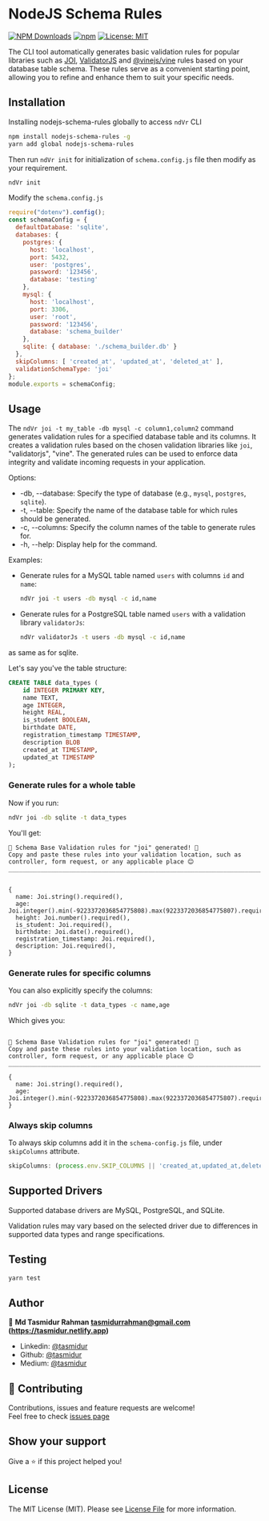 # NodeJS Schema Rules

[![NPM Downloads](https://img.shields.io/npm/dw/nodejs-schema-rules )](https://www.npmjs.com/package/nodejs-schema-rules )
[![npm](https://img.shields.io/npm/v/nodejs-schema-rules)](https://www.npmjs.com/package/nodejs-schema-rules)
[![License: MIT](https://img.shields.io/badge/License-MIT-yellow.svg)](https://opensource.org/licenses/MIT)

The CLI tool automatically generates basic validation rules for popular libraries such as [JOI](https://www.npmjs.com/package/joi),    [ValidatorJS](https://www.npmjs.com/package/validatorjs) and [@vinejs/vine](https://www.npmjs.com/package/@vinejs/vine) rules based on your database table schema. These rules serve as a convenient starting point, allowing you to refine and enhance them to suit your specific needs.


## Installation
Installing nodejs-schema-rules globally to access `ndVr` CLI 
```bash
npm install nodejs-schema-rules -g
yarn add global nodejs-schema-rules
```
Then run `ndVr init` for initialization of  `schema.config.js` file then modify as your requirement.

```bash
ndVr init
```

Modify the `schema.config.js`

```javascript
require("dotenv").config();
const schemaConfig = {
  defaultDatabase: 'sqlite',
  databases: {
    postgres: {
      host: 'localhost',
      port: 5432,
      user: 'postgres',
      password: '123456',
      database: 'testing'
    },
    mysql: {
      host: 'localhost',
      port: 3306,
      user: 'root',
      password: '123456',
      database: 'schema_builder'
    },
    sqlite: { database: './schema_builder.db' }
  },
  skipColumns: [ 'created_at', 'updated_at', 'deleted_at' ],
  validationSchemaType: 'joi'
};
module.exports = schemaConfig;
```

## Usage

  The `ndVr joi -t my_table -db mysql -c column1,column2` command generates validation rules for a specified database table and its columns. It creates a validation rules based on the chosen validation libraries like `joi`, "validatorjs", "vine". The generated rules can be used to enforce data integrity and validate incoming requests in your application.

  Options:
  - -db, --database: Specify the type of database (e.g., `mysql`, `postgres`, `sqlite`).
  - -t, --table: Specify the name of the database table for which rules should be generated.
  - -c, --columns: Specify the column names of the table to generate rules for.
  - -h, --help: Display help for the command.

  Examples:
  - Generate rules for a MySQL table named `users` with columns `id` and `name`:

    ```bash
    ndVr joi -t users -db mysql -c id,name
    ```

  - Generate rules for a PostgreSQL table named `users` with a validation library `validatorJs`:

      ```bash
    ndVr validatorJs -t users -db mysql -c id,name
      ```
  
  as same as for sqlite.

Let's say you've the table structure:

```sql
CREATE TABLE data_types (
    id INTEGER PRIMARY KEY,
    name TEXT,
    age INTEGER,
    height REAL,
    is_student BOOLEAN,
    birthdate DATE,
    registration_timestamp TIMESTAMP,
    description BLOB
    created_at TIMESTAMP,
    updated_at TIMESTAMP
);
```

### Generate rules for a whole table

Now if you run:

```bash
ndVr joi -db sqlite -t data_types
```

You'll get:
```
🚀 Schema Base Validation rules for "joi" generated! 🚀
Copy and paste these rules into your validation location, such as controller, form request, or any applicable place 😊
______________________________________________________________________________________________________________________


{ 
  name: Joi.string().required(),
  age: Joi.integer().min(-9223372036854775808).max(9223372036854775807).required(),
  height: Joi.number().required(),
  is_student: Joi.required(),
  birthdate: Joi.date().required(),
  registration_timestamp: Joi.required(),
  description: Joi.required(), 
}

```

### Generate rules for specific columns

You can also explicitly specify the columns:

```bash
ndVr joi -db sqlite -t data_types -c name,age
```

Which gives you:
```

🚀 Schema Base Validation rules for "joi" generated! 🚀
Copy and paste these rules into your validation location, such as controller, form request, or any applicable place 😊
______________________________________________________________________________________________________________________

{ 
  name: Joi.string().required(),
  age: Joi.integer().min(-9223372036854775808).max(9223372036854775807).required(), 
}

```

### Always skip columns

To always skip columns add it in the `schema-config.js` file, under `skipColumns` attribute.

```javascript
skipColumns: (process.env.SKIP_COLUMNS || 'created_at,updated_at,deleted_at').split(',')
```


## Supported Drivers

Supported database drivers are MySQL, PostgreSQL, and SQLite.

Validation rules may vary based on the selected driver due to differences in supported data types and range specifications.

## Testing

```bash
yarn test
```
## Author
👤 **Md Tasmidur Rahman <tasmidurrahman@gmail.com> (https://tasmidur.netlify.app)**

* Linkedin: [@tasmidur](https://www.linkedin.com/in/tasmidur/)
* Github: [@tasmidur](https://github.com/tasmidur)
* Medium: [@tasmidur](https://medium.com/@tasmidur)

## 🤝 Contributing

Contributions, issues and feature requests are welcome!<br />Feel free to check [issues page](https://github.com/tasmidur/nodejs-dynamic-validation-rules/issues)

## Show your support

Give a ⭐️ if this project helped you!

## License

The MIT License (MIT). Please see [License File](LICENSE.md) for more information.